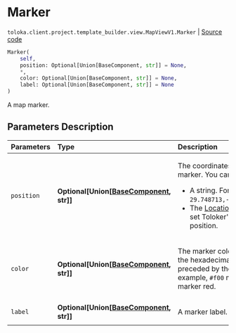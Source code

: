# Marker
`toloka.client.project.template_builder.view.MapViewV1.Marker` | [Source code](https://github.com/Toloka/toloka-kit/blob/v1.2.0.post1/src/client/project/template_builder/view.py#L459)

```python
Marker(
    self,
    position: Optional[Union[BaseComponent, str]] = None,
    *,
    color: Optional[Union[BaseComponent, str]] = None,
    label: Optional[Union[BaseComponent, str]] = None
)
```

A map marker.

## Parameters Description

| Parameters | Type | Description |
| :----------| :----| :-----------|
`position`|**Optional\[Union\[[BaseComponent](toloka.client.project.template_builder.base.BaseComponent.md), str\]\]**|<p>The coordinates of the marker. You can use:</p> <ul> <li>A string. For example, `29.748713,-95.404287`.</li> <li>The [LocationData](toloka.client.project.template_builder.data.LocationData.md) to set Toloker&#x27;s current position.</li> </ul>
`color`|**Optional\[Union\[[BaseComponent](toloka.client.project.template_builder.base.BaseComponent.md), str\]\]**|<p>The marker color. Use the hexadecimal values preceded by the `#`. For example, `#f00` makes the marker red.</p>
`label`|**Optional\[Union\[[BaseComponent](toloka.client.project.template_builder.base.BaseComponent.md), str\]\]**|<p>A marker label.</p>
